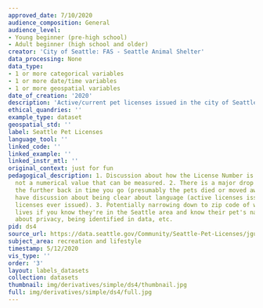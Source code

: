 ```yaml
---
approved_date: 7/10/2020
audience_composition: General
audience_level:
- Young beginner (pre-high school)
- Adult beginner (high school and older)
creator: 'City of Seattle: FAS - Seattle Animal Shelter'
data_processing: None
data_type:
- 1 or more categorical variables
- 1 or more date/time variables
- 1 or more geospatial variables
date_of_creation: '2020'
description: 'Active/current pet licenses issued in the city of Seattle, WA. '
ethical_quandries: ''
example_type: dataset
geospatial_std: ''
label: Seattle Pet Licenses
language_tool: ''
linked_code: ''
linked_example: ''
linked_instr_mtl: ''
original_context: just for fun
pedagogical_description: 1. Discussion about how the License Number is a unique identifier,
  not a numerical value that can be measured. 2. There is a major drop in active licenses
  the further back in time you go (presumably the pets died or moved away), so can
  have discussion about being clear about language (active licenses issued vs all
  licenses ever issued). 3. Potentially narrowing down to zip code of where someone
  lives if you know they're in the Seattle area and know their pet's name -- conversation
  about privacy, being identified in data, etc.
pid: ds4
source_url: https://data.seattle.gov/Community/Seattle-Pet-Licenses/jguv-t9rb/data
subject_area: recreation and lifestyle
timestamp: 5/12/2020
vis_type: ''
order: '3'
layout: labels_datasets
collection: datasets
thumbnail: img/derivatives/simple/ds4/thumbnail.jpg
full: img/derivatives/simple/ds4/full.jpg
---
```

